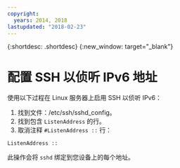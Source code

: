 ```yaml
---
copyright:
  years: 2014, 2018
lastupdated: "2018-02-23"
---
```


{:shortdesc: .shortdesc}
{:new_window: target="_blank"}

# 配置 SSH 以侦听 IPv6 地址

使用以下过程在 Linux 服务器上启用 SSH 以侦听 IPv6：
1. 找到文件：/etc/ssh/sshd_config。
2. 找到包含 `ListenAddress` 的行。
3. 取消注释 `#ListenAddress ::` 行：
```
ListenAddress ::
```

此操作会将 `sshd` 绑定到您设备上的每个地址。
